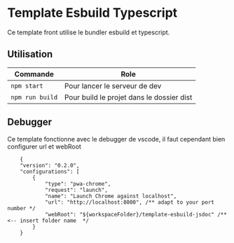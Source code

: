# Template Esbuild Typescript

Ce template front utilise le bundler esbuild et typescript.

## Utilisation

Commande | Role
--- | --- 
`npm start` | Pour lancer le serveur de dev
`npm run build` | Pour build le projet dans le dossier dist

## Debugger

Ce template fonctionne avec le debugger de vscode, il faut cependant bien configurer url et webRoot
    
```
    {
    "version": "0.2.0",
    "configurations": [
        {
            "type": "pwa-chrome",
            "request": "launch",
            "name": "Launch Chrome against localhost",
            "url": "http://localhost:8000", /** adapt to your port number */
            "webRoot": "${workspaceFolder}/template-esbuild-jsdoc" /** <-- insert folder name  */
        }
    }
```

